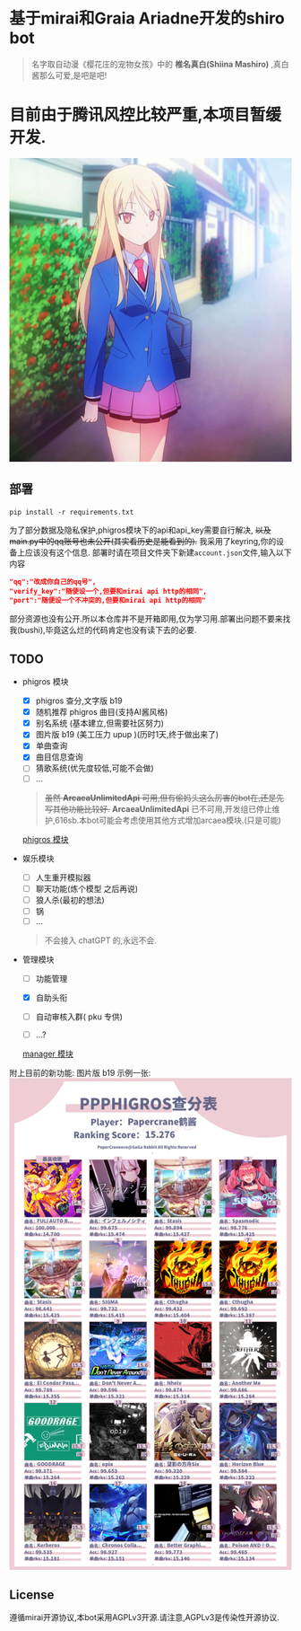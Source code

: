 # 基于mirai和Graia Ariadne开发的shiro bot
> 名字取自动漫《樱花庄的宠物女孩》中的 **椎名真白(Shiina Mashiro)** ,真白酱那么可爱,是吧是吧!

# 目前由于腾讯风控比较严重,本项目暂缓开发.

![真白镇楼](./images/shiro.jpg)


## 部署
`pip install -r requirements.txt`  


为了部分数据及隐私保护,phigros模块下的api和api_key需要自行解决, ~~以及main.py中的qq账号也未公开(其实看历史是能看到的).~~ 我采用了keyring,你的设备上应该没有这个信息.
部署时请在项目文件夹下新建`account.json`文件,输入以下内容
```json
"qq":"改成你自己的qq号",
"verify_key":"随便设一个,但要和mirai api http的相同",
"port":"随便设一个不冲突的,但要和mirai api http的相同"
```

部分资源也没有公开.所以本仓库并不是开箱即用,仅为学习用.部署出问题不要来找我(bushi),毕竟这么烂的代码肯定也没有读下去的必要.

## TODO
- phigros 模块
  - [x] phigros 查分,文字版 b19
  - [x] 随机推荐 phigros 曲目(支持AI酱风格)
  - [x] 别名系统 (基本建立,但需要社区努力)
  - [x] 图片版 b19 (美工压力 upup )(历时1天,终于做出来了)
  - [x] 单曲查询
  - [x] 曲目信息查询
  - [ ] 猜歌系统(优先度较低,可能不会做)
  - [ ] ...
  > ~~虽然 **ArcaeaUnlimitedApi** 可用,但有偷妈头这么厉害的bot在,还是先写其他功能比较好.~~
  > **ArcaeaUnlimitedApi** 已不可用,开发组已停止维护,616sb.本bot可能会考虑使用其他方式增加arcaea模块.(只是可能)

  [phigros 模块](./modules/phigros/README.md)


- 娱乐模块
  - [ ] 人生重开模拟器
  - [ ] 聊天功能(炼个模型 之后再说)
  - [ ] 狼人杀(最初的想法)
  - [ ] 锅
  - [ ] ...
  > 不会接入 chatGPT 的,永远不会.
- 管理模块
  - [ ] 功能管理
  - [x] 自助头衔
  - [ ] 自动审核入群( pku 专供)
  - [ ] ...?


  [manager 模块](./modules/manager/README.md)


附上目前的新功能: 图片版 b19 示例一张:
![](images/exampleB19.png)
## License
遵循mirai开源协议,本bot采用AGPLv3开源.请注意,AGPLv3是传染性开源协议.